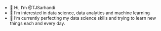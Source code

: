 - 👋 Hi, I’m @TJSarhandi
- 👀 I’m interested in data science, data analytics and machine learning
- 🌱 I’m currently perfecting my data science skills and trying to learn new things each and every day.

<!---
TJSarhandi/TJSarhandi is a ✨ special ✨ repository because its `README.md` (this file) appears on your GitHub profile.
You can click the Preview link to take a look at your changes.
--->

